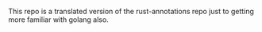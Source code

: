 This repo is a translated version of the rust-annotations repo just to getting more familiar with golang also.
